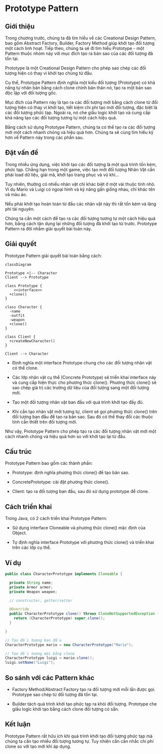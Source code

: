 # Prototype Pattern

## Giới thiệu

Trong chương trước, chúng ta đã tìm hiểu về các Creational Design Pattern, bao gồm Abstract Factory, Builder, Factory Method giúp khởi tạo đối tượng một cách linh hoạt. Tiếp theo, chúng ta sẽ đi tìm hiểu Prototype - một Pattern thuộc nhóm này với mục đích tạo ra bản sao của các đối tượng đã tồn tại.

Prototype là một Creational Design Pattern cho phép sao chép các đối tượng hiện có thay vì khởi tạo chúng từ đầu.

Cụ thể, Prototype Pattern định nghĩa một kiểu đối tượng (Prototype) có khả năng tự nhân bản bằng cách clone chính bản thân nó, tạo ra một bản sao độc lập với đối tượng gốc.

Mục đích của Pattern này là tạo ra các đối tượng mới bằng cách clone từ đối tượng hiện có thay vì khởi tạo, tiết kiệm chi phí tạo mới đối tượng, đặc biệt là các đối tượng phức tạp. Ngoài ra, nó che giấu logic khởi tạo và cung cấp khả năng tạo các đối tượng tương tự một cách hiệu quả.

Bằng cách sử dụng Prototype Pattern, chúng ta có thể tạo ra các đối tượng mới một cách nhanh chóng và hiệu quả hơn. Chúng ta sẽ cùng tìm hiểu kỹ hơn về Pattern này trong các phần sau.

## Đặt vấn đề

Trong nhiều ứng dụng, việc khởi tạo các đối tượng là một quá trình tốn kém, phức tạp. Chẳng hạn trong một game, việc tạo mới đối tượng Nhân Vật cần phải load dữ liệu, giải mã, khởi tạo trang phục và vũ khí...

Tuy nhiên, thường có nhiều nhân vật chỉ khác biệt ở một vài thuộc tính nhỏ. Ví dụ Mario và Luigi có ngoại hình và kỹ năng gần giống nhau, chỉ khác tên và màu áo.

Nếu phải khởi tạo hoàn toàn từ đầu các nhân vật này thì rất tốn kém và lãng phí tài nguyên.

Chúng ta cần một cách để tạo ra các đối tượng tương tự một cách hiệu quả hơn, bằng cách tận dụng lại những đối tượng đã khởi tạo từ trước. Prototype Pattern ra đời nhằm giải quyết bài toán này.

## Giải quyết

Prototype Pattern giải quyết bài toán bằng cách:

```mermaid
classDiagram

Prototype <|-- Character
Client --> Prototype

class Prototype {
    <<interface>>
  +clone()
}

class Character {
  -name
  -outfit
  -weapon
  +clone() 
} 

class Client {
  +createNewCharacter()
}

Client --> Character
```

- Định nghĩa một interface Prototype chung cho các đối tượng nhân vật có thể clone.

- Các lớp nhân vật cụ thể (Concrete Prototype) sẽ triển khai interface này và cung cấp hiện thực cho phương thức clone(). Phương thức clone() sẽ sao chép giá trị các trường dữ liệu của đối tượng sang một đối tượng mới.

- Tạo một đối tượng nhân vật ban đầu với quá trình khởi tạo đầy đủ.

- Khi cần tạo nhân vật mới tương tự, client sẽ gọi phương thức clone() trên đối tượng ban đầu để tạo ra bản sao. Sau đó có thể thay đổi các thuộc tính cần thiết trên đối tượng mới.

Như vậy, Prototype Pattern cho phép tạo ra các đối tượng nhân vật mới một cách nhanh chóng và hiệu quả hơn so với khởi tạo lại từ đầu.

## Cấu trúc

Prototype Pattern bao gồm các thành phần:

- Prototype: định nghĩa phương thức clone() để tạo bản sao.

- ConcretePrototype: cài đặt phương thức clone().

- Client: tạo ra đối tượng ban đầu, sau đó sử dụng prototype để clone.

## Cách triển khai

Trong Java, có 2 cách triển khai Prototype Pattern:

- Sử dụng interface Cloneable và phương thức clone() mặc định của Object.

- Tự định nghĩa interface Prototype với phương thức clone() và triển khai trên các lớp cụ thể.

## Ví dụ

```java
public class CharacterPrototype implements Cloneable {

  private String name; 
  private Armor armor;
  private Weapon weapon;

  // constructor, getter/setter

  @Override
  public CharacterPrototype clone() throws CloneNotSupportedException {
    return (CharacterPrototype) super.clone(); 
  }

}

// Tạo đối tượng ban đầu 
CharacterPrototype mario = new CharacterPrototype("Mario"); 

// Tạo đối tượng mới bằng clone
CharacterPrototype luigi = mario.clone();
luigi.setName("Luigi");
```

## So sánh với các Pattern khác

- Factory Method/Abstract Factory tạo ra đối tượng mới mỗi lần được gọi. Prototype sao chép từ đối tượng đã tồn tại.

- Builder tách quá trình khởi tạo phức tạp ra khỏi đối tượng. Prototype che giấu logic khởi tạo bằng cách clone đối tượng có sẵn.

## Kết luận

Prototype Pattern rất hữu ích khi quá trình khởi tạo đối tượng phức tạp mà chúng ta cần tạo nhiều đối tượng tương tự. Tuy nhiên cần cân nhắc chi phí clone so với tạo mới khi áp dụng.